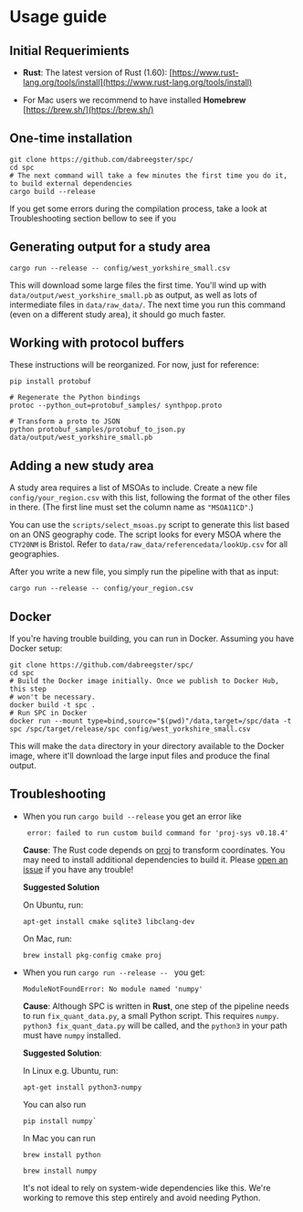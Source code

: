 # Usage guide

## Initial Requerimients

- **Rust**: The latest version of Rust (1.60):
  [https://www.rust-lang.org/tools/install](https://www.rust-lang.org/tools/install)

- For Mac users we recommend to have installed **Homebrew** [https://brew.sh/](https://brew.sh/)
 

## One-time installation

```shell
git clone https://github.com/dabreegster/spc/
cd spc
# The next command will take a few minutes the first time you do it, to build external dependencies
cargo build --release
```
If you get some errors during the compilation process, take a look at Troubleshooting section bellow to see if you

## Generating output for a study area

```
cargo run --release -- config/west_yorkshire_small.csv
```

This will download some large files the first time. You'll wind up with
`data/output/west_yorkshire_small.pb` as output, as well as lots of
intermediate files in `data/raw_data/`. The next time you run this command
(even on a different study area), it should go much faster.

## Working with protocol buffers

These instructions will be reorganized. For now, just for reference:

```shell
pip install protobuf

# Regenerate the Python bindings
protoc --python_out=protobuf_samples/ synthpop.proto

# Transform a proto to JSON
python protobuf_samples/protobuf_to_json.py data/output/west_yorkshire_small.pb
```

## Adding a new study area

A study area requires a list of MSOAs to include. Create a new file `config/your_region.csv` with this list, following the format of the other files in there. (The first line must set the column name as `"MSOA11CD"`.)

You can use the `scripts/select_msoas.py` script to generate this list based on an ONS geography code. The script looks for every MSOA where the `CTY20NM` is Bristol.  Refer to `data/raw_data/referencedata/lookUp.csv` for all geographies.

After you write a new file, you simply run the pipeline with that as input:

```
cargo run --release -- config/your_region.csv
```

## Docker

If you're having trouble building, you can run in Docker. Assuming you have Docker setup:

```shell
git clone https://github.com/dabreegster/spc/
cd spc
# Build the Docker image initially. Once we publish to Docker Hub, this step
# won't be necessary.
docker build -t spc .
# Run SPC in Docker
docker run --mount type=bind,source="$(pwd)"/data,target=/spc/data -t spc /spc/target/release/spc config/west_yorkshire_small.csv
```

This will make the `data` directory in your directory available to the Docker image, where it'll download the large input files and produce the final output.

## Troubleshooting

* When you run  ```cargo build --release``` you get an error like

  ```shell
   error: failed to run custom build command for 'proj-sys v0.18.4'
  ```

  **Cause**: The Rust code depends on [proj](https://proj.org) to transform coordinates. You   may need to install additional dependencies to build it. Please [open an issue](https://github.com/dabreegster/rampfs/issues) if you have any trouble!

  **Suggested Solution**

  On Ubuntu, run:

  ```shell
  apt-get install cmake sqlite3 libclang-dev
  ```

  On Mac, run:

  ```shell
  brew install pkg-config cmake proj
  ```

* When you run ```cargo run --release -- ``` you get: 
  
  ```
  ModuleNotFoundError: No module named 'numpy'
  ```

  **Cause**: Although SPC is written in **Rust**, one step of the pipeline needs to run `fix_quant_data.py`, a small Python script. This requires `numpy`. `python3
  fix_quant_data.py` will be called, and the `python3` in your path must have
   `numpy` installed. 
   
  **Suggested Solution**:

  In Linux e.g. Ubuntu, run:
  
  ```
  apt-get install python3-numpy
  ```

  You can also run
  ```
  pip install numpy`
  ```

  In Mac you can run
  
  ```
  brew install python
  ```
  
  ```
  brew install numpy
  ```

  It's not ideal to rely on system-wide dependencies like this. We're working to remove this step entirely and avoid needing Python.
